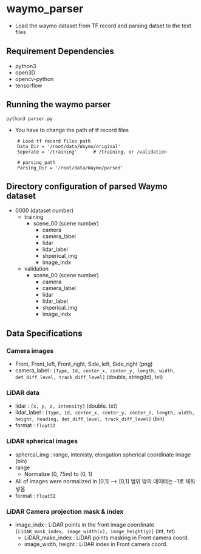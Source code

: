 # waymo_parser
* Load the waymo dataset from TF record and parsing datset to the text files

## Requirement Dependencies
* python3
* open3D
* opencv-python
* tensorflow

## Running the waymo parser 
`python3 parser.py`
* You have to change the path of tf record files
```
    # Load tf record files path
    Data_Dir = '/root/data/Waymo/original'
    Seperate = '/training'      # /training, or /validation

    # parsing path
    Parsing_Dir = '/root/data/Waymo/parsed'
```

## Directory configuration of parsed Waymo dataset 
- 0000 (dataset number)
    - training
        - scene_00 (scene number)
            - camera
            - camera_label
            - lidar
            - lidar_label
            - shperical_img
            - image_indx
    - validation
        - scene_00 (scene number)
            - camera
            - camera_label
            - lidar
            - lidar_label
            - shperical_img
            - image_indx

## Data Specifications
### Camera images 
* Front, Front_left, Front_right, Side_left, Side_right (png)
* camera_label : `[Type, Id, center_x, center_y, length, width, det_diff_level, track_diff_level]` (double, string(Id), txt)
### LiDAR data
* lidar : `[x, y, z, intensity]` (double. txt)
* lidar_label : `[Type, Id, center_x, center_y, center_z, length, width, height, heading, det_diff_level, track_diff_level]` (bin)
* format : `float32`
### LiDAR spherical images
* sphercal_img : range, intenisty, elongation spherical coordinate image (bin)
* range  
    - Normalize (0, 75m) to (0, 1)
* All of images were normalized in [0,1] --> [0,1] 범위 밖의 데이터는 -1로 채워넣음
* format : `float32`
### LiDAR Camera projection mask & index
* image_indx : LiDAR points in the front image coordinate `[LiDAR_mask_index, image_width(x), image_height(y)]` (int, txt)
    - LiDAR_make_index : LiDAR points masking in Front camera coord.
    - image_width, height : LiDAR index in Front camera coord.

